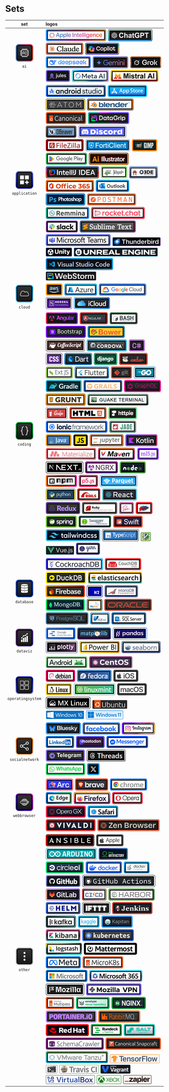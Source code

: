 # Sets
|set|logos|
|:--:|:---|
|![ai](./set/ai/square-1-60.png "ai")<br />`ai`|![appleintelligence](./img/a/appleintelligence/rectangle-b-1-40.png "appleintelligence") ![chatgpt](./img/c/chatgpt/rectangle-b-1-40.png "chatgpt") ![claude](./img/c/claude/rectangle-b-1-40.png "claude") ![copilot](./img/c/copilot/rectangle-b-1-40.png "copilot") ![deepseek](./img/d/deepseek/rectangle-b-1-40.png "deepseek") ![gemini](./img/g/gemini/rectangle-b-1-40.png "gemini") ![grok](./img/g/grok/rectangle-b-1-40.png "grok") ![jules](./img/j/jules/rectangle-b-1-40.png "jules") ![metaai](./img/m/metaai/rectangle-b-1-40.png "metaai") ![mistralai](./img/m/mistralai/rectangle-b-1-40.png "mistralai") |
|![application](./set/application/square-1-60.png "application")<br />`application`|![androidstudio](./img/a/androidstudio/rectangle-b-1-40.png "androidstudio") ![appstore](./img/a/appstore/rectangle-b-1-40.png "appstore") ![atom](./img/a/atom/rectangle-b-1-40.png "atom") ![blender](./img/b/blender/rectangle-b-1-40.png "blender") ![canonical](./img/c/canonical/rectangle-b-1-40.png "canonical") ![datagrip](./img/d/datagrip/rectangle-b-1-40.png "datagrip") ![dbeaver](./img/d/dbeaver/rectangle-b-1-40.png "dbeaver") ![discord](./img/d/discord/rectangle-b-1-40.png "discord") ![filezilla](./img/f/filezilla/rectangle-b-1-40.png "filezilla") ![forticlient](./img/f/forticlient/rectangle-b-1-40.png "forticlient") ![gimp](./img/g/gimp/rectangle-b-1-40.png "gimp") ![googleplay](./img/g/googleplay/rectangle-b-1-40.png "googleplay") ![illustrator](./img/i/illustrator/rectangle-b-1-40.png "illustrator") ![intellij](./img/i/intellij/rectangle-b-1-40.png "intellij") ![notepad++](./img/n/notepad++/rectangle-b-1-40.png "notepad++") ![o3de](./img/o/o3de/rectangle-b-1-40.png "o3de") ![office365](./img/o/office365/rectangle-b-1-40.png "office365") ![outlook](./img/o/outlook/rectangle-b-1-40.png "outlook") ![photoshop](./img/p/photoshop/rectangle-b-1-40.png "photoshop") ![postman](./img/p/postman/rectangle-b-1-40.png "postman") ![remmina](./img/r/remmina/rectangle-b-1-40.png "remmina") ![rocketchat](./img/r/rocketchat/rectangle-b-1-40.png "rocketchat") ![slack](./img/s/slack/rectangle-b-1-40.png "slack") ![sublimetext](./img/s/sublimetext/rectangle-b-1-40.png "sublimetext") ![teams](./img/t/teams/rectangle-b-1-40.png "teams") ![thunderbird](./img/t/thunderbird/rectangle-1-30.png "thunderbird") ![unity](./img/u/unity/rectangle-1-30.png "unity") ![unrealengine](./img/u/unrealengine/rectangle-1-30.png "unrealengine") ![vscode](./img/v/vscode/rectangle-b-1-40.png "vscode") ![webstorm](./img/w/webstorm/rectangle-1-30.png "webstorm") |
|![cloud](./set/cloud/square-1-60.png "cloud")<br />`cloud`|![aws](./img/a/aws/rectangle-b-1-40.png "aws") ![azure](./img/a/azure/rectangle-b-1-40.png "azure") ![googlecloud](./img/g/googlecloud/rectangle-b-1-40.png "googlecloud") ![heroku](./img/h/heroku/rectangle-b-1-40.png "heroku") ![icloud](./img/i/icloud/rectangle-b-1-40.png "icloud") |
|![coding](./set/coding/square-1-60.png "coding")<br />`coding`|![angular](./img/a/angular/rectangle-b-1-40.png "angular") ![angularjs](./img/a/angularjs/rectangle-b-1-40.png "angularjs") ![bash](./img/b/bash/rectangle-b-1-40.png "bash") ![bootstrap](./img/b/bootstrap/rectangle-b-1-40.png "bootstrap") ![bower](./img/b/bower/rectangle-b-1-40.png "bower") ![coffeescript](./img/c/coffeescript/rectangle-b-1-40.png "coffeescript") ![cordova](./img/c/cordova/rectangle-b-1-40.png "cordova") ![csharp](./img/c/csharp/rectangle-b-1-40.png "csharp") ![css3](./img/c/css3/rectangle-b-1-40.png "css3") ![dart](./img/d/dart/rectangle-b-1-40.png "dart") ![django](./img/d/django/rectangle-b-1-40.png "django") ![emberjs](./img/e/emberjs/rectangle-b-1-40.png "emberjs") ![extjs](./img/e/extjs/rectangle-b-1-40.png "extjs") ![flutter](./img/f/flutter/rectangle-b-1-40.png "flutter") ![git](./img/g/git/rectangle-b-1-40.png "git") ![go](./img/g/go/rectangle-b-1-40.png "go") ![gradle](./img/g/gradle/rectangle-b-1-40.png "gradle") ![grails](./img/g/grails/rectangle-b-1-40.png "grails") ![graphql](./img/g/graphql/rectangle-b-1-40.png "graphql") ![grunt](./img/g/grunt/rectangle-b-1-40.png "grunt") ![guake](./img/g/guake/rectangle-b-1-40.png "guake") ![gulpjs](./img/g/gulpjs/rectangle-b-1-40.png "gulpjs") ![html5](./img/h/html5/rectangle-b-1-40.png "html5") ![httpie](./img/h/httpie/rectangle-b-1-40.png "httpie") ![ionic](./img/i/ionic/rectangle-b-1-40.png "ionic") ![jadelang](./img/j/jadelang/rectangle-b-1-40.png "jadelang") ![java](./img/j/java/rectangle-b-1-40.png "java") ![javascript](./img/j/javascript/rectangle-b-1-40.png "javascript") ![jupyter](./img/j/jupyter/rectangle-b-1-40.png "jupyter") ![kotlin](./img/k/kotlin/rectangle-b-1-40.png "kotlin") ![materializecss](./img/m/materializecss/rectangle-b-1-40.png "materializecss") ![maven](./img/m/maven/rectangle-b-1-40.png "maven") ![ml5js](./img/m/ml5js/rectangle-b-1-40.png "ml5js") ![nextjs](./img/n/nextjs/rectangle-b-1-40.png "nextjs") ![ngrx](./img/n/ngrx/rectangle-b-1-40.png "ngrx") ![nodejs](./img/n/nodejs/rectangle-b-1-40.png "nodejs") ![npm](./img/n/npm/rectangle-b-1-40.png "npm") ![p5js](./img/p/p5js/rectangle-b-1-40.png "p5js") ![parquet](./img/p/parquet/rectangle-b-1-40.png "parquet") ![python](./img/p/python/rectangle-b-1-40.png "python") ![rails](./img/r/rails/rectangle-b-1-40.png "rails") ![reactjs](./img/r/reactjs/rectangle-b-1-40.png "reactjs") ![redux](./img/r/redux/rectangle-b-1-40.png "redux") ![ruby](./img/r/ruby/rectangle-b-1-40.png "ruby") ![sass](./img/s/sass/rectangle-b-1-40.png "sass") ![sdkman](./img/s/sdkman/rectangle-b-1-40.png "sdkman") ![spring](./img/s/spring/rectangle-b-1-40.png "spring") ![swagger](./img/s/swagger/rectangle-b-1-40.png "swagger") ![swift](./img/s/swift/rectangle-b-1-40.png "swift") ![tailwindcss](./img/t/tailwindcss/rectangle-b-1-40.png "tailwindcss") ![typescript](./img/t/typescript/rectangle-b-1-40.png "typescript") ![vim](./img/v/vim/rectangle-1-30.png "vim") ![vuejs](./img/v/vuejs/rectangle-1-30.png "vuejs") ![yarn](./img/y/yarn/rectangle-b-1-40.png "yarn") |
|![database](./set/database/square-1-60.png "database")<br />`database`|![cockroachdb](./img/c/cockroachdb/rectangle-b-1-40.png "cockroachdb") ![couchdb](./img/c/couchdb/rectangle-b-1-40.png "couchdb") ![duckdb](./img/d/duckdb/rectangle-b-1-40.png "duckdb") ![elasticsearch](./img/e/elasticsearch/rectangle-b-1-40.png "elasticsearch") ![firebase](./img/f/firebase/rectangle-b-1-40.png "firebase") ![h2](./img/h/h2/rectangle-b-1-40.png "h2") ![mariadb](./img/m/mariadb/rectangle-b-1-40.png "mariadb") ![mongodb](./img/m/mongodb/rectangle-b-1-40.png "mongodb") ![mysql](./img/m/mysql/rectangle-b-1-40.png "mysql") ![oracle](./img/o/oracle/rectangle-b-1-40.png "oracle") ![postgresql](./img/p/postgresql/rectangle-b-1-40.png "postgresql") ![sqlite](./img/s/sqlite/rectangle-b-1-40.png "sqlite") ![sqlserver](./img/s/sqlserver/rectangle-b-1-40.png "sqlserver") |
|![dataviz](./set/dataviz/square-1-60.png "dataviz")<br />`dataviz`|![datastudio](./img/d/datastudio/rectangle-b-1-40.png "datastudio") ![matplotlib](./img/m/matplotlib/rectangle-b-1-40.png "matplotlib") ![pandas](./img/p/pandas/rectangle-b-1-40.png "pandas") ![plotly](./img/p/plotly/rectangle-b-1-40.png "plotly") ![powerbi](./img/p/powerbi/rectangle-b-1-40.png "powerbi") ![seaborn](./img/s/seaborn/rectangle-b-1-40.png "seaborn") |
|![operatingsystem](./set/operatingsystem/square-1-60.png "operatingsystem")<br />`operatingsystem`|![android](./img/a/android/rectangle-b-1-40.png "android") ![centos](./img/c/centos/rectangle-b-1-40.png "centos") ![debian](./img/d/debian/rectangle-b-1-40.png "debian") ![fedora](./img/f/fedora/rectangle-b-1-40.png "fedora") ![ios](./img/i/ios/rectangle-b-1-40.png "ios") ![linux](./img/l/linux/rectangle-b-1-40.png "linux") ![linuxmint](./img/l/linuxmint/rectangle-b-1-40.png "linuxmint") ![macos](./img/m/macos/rectangle-b-1-40.png "macos") ![mxlinux](./img/m/mxlinux/rectangle-b-1-40.png "mxlinux") ![ubuntu](./img/u/ubuntu/rectangle-1-30.png "ubuntu") ![windows10](./img/w/windows10/rectangle-1-30.png "windows10") ![windows11](./img/w/windows11/rectangle-1-30.png "windows11") |
|![socialnetwork](./set/socialnetwork/square-1-60.png "socialnetwork")<br />`socialnetwork`|![bluesky](./img/b/bluesky/rectangle-b-1-40.png "bluesky") ![facebook](./img/f/facebook/rectangle-b-1-40.png "facebook") ![instagram](./img/i/instagram/rectangle-b-1-40.png "instagram") ![linkedin](./img/l/linkedin/rectangle-b-1-40.png "linkedin") ![mastodon](./img/m/mastodon/rectangle-b-1-40.png "mastodon") ![messenger](./img/m/messenger/rectangle-b-1-40.png "messenger") ![telegram](./img/t/telegram/rectangle-b-1-40.png "telegram") ![threads](./img/t/threads/rectangle-b-1-40.png "threads") ![whatsapp](./img/w/whatsapp/rectangle-b-1-40.png "whatsapp") ![x](./img/x/x/rectangle-b-1-40.png "x") |
|![webbrowser](./set/webbrowser/square-1-60.png "webbrowser")<br />`webbrowser`|![arc](./img/a/arc/rectangle-b-1-40.png "arc") ![brave](./img/b/brave/rectangle-b-1-40.png "brave") ![chrome](./img/c/chrome/rectangle-b-1-40.png "chrome") ![edge](./img/e/edge/rectangle-b-1-40.png "edge") ![firefox](./img/f/firefox/rectangle-b-1-40.png "firefox") ![opera](./img/o/opera/rectangle-b-1-40.png "opera") ![operagx](./img/o/operagx/rectangle-b-1-40.png "operagx") ![safari](./img/s/safari/rectangle-b-1-40.png "safari") ![vivaldi](./img/v/vivaldi/rectangle-b-1-40.png "vivaldi") ![zenbrowser](./img/z/zenbrowser/rectangle-b-1-40.png "zenbrowser") |
|![other](./set/other/square-1-60.png "other")<br />`other`|![ansible](./img/a/ansible/rectangle-b-1-40.png "ansible") ![apple](./img/a/apple/rectangle-b-1-40.png "apple") ![arduino](./img/a/arduino/rectangle-b-1-40.png "arduino") ![artifactory](./img/a/artifactory/rectangle-b-1-40.png "artifactory") ![circleci](./img/c/circleci/rectangle-b-1-40.png "circleci") ![docker](./img/d/docker/rectangle-b-1-40.png "docker") ![dockercompose](./img/d/dockercompose/rectangle-b-1-40.png "dockercompose") ![github](./img/g/github/rectangle-b-1-40.png "github") ![githubactions](./img/g/githubactions/rectangle-b-1-40.png "githubactions") ![gitlab](./img/g/gitlab/rectangle-b-1-40.png "gitlab") ![gitlabcicd](./img/g/gitlabcicd/rectangle-b-1-40.png "gitlabcicd") ![harbor](./img/h/harbor/rectangle-b-1-40.png "harbor") ![helm](./img/h/helm/rectangle-b-1-40.png "helm") ![ifttt](./img/i/ifttt/rectangle-b-1-40.png "ifttt") ![jenkins](./img/j/jenkins/rectangle-b-1-40.png "jenkins") ![kafka](./img/k/kafka/rectangle-b-1-40.png "kafka") ![kaggle](./img/k/kaggle/rectangle-b-1-40.png "kaggle") ![kapitan](./img/k/kapitan/rectangle-b-1-40.png "kapitan") ![kibana](./img/k/kibana/rectangle-b-1-40.png "kibana") ![kubernetes](./img/k/kubernetes/rectangle-b-1-40.png "kubernetes") ![logstash](./img/l/logstash/rectangle-b-1-40.png "logstash") ![mattermost](./img/m/mattermost/rectangle-b-1-40.png "mattermost") ![meta](./img/m/meta/rectangle-b-1-40.png "meta") ![microk8s](./img/m/microk8s/rectangle-b-1-40.png "microk8s") ![microsoft](./img/m/microsoft/rectangle-b-1-40.png "microsoft") ![microsoft365](./img/m/microsoft365/rectangle-b-1-40.png "microsoft365") ![mozilla](./img/m/mozilla/rectangle-b-1-40.png "mozilla") ![mozillavpn](./img/m/mozillavpn/rectangle-b-1-40.png "mozillavpn") ![multipass](./img/m/multipass/rectangle-b-1-40.png "multipass") ![nexus](./img/n/nexus/rectangle-b-1-40.png "nexus") ![nginx](./img/n/nginx/rectangle-b-1-40.png "nginx") ![portainer](./img/p/portainer/rectangle-b-1-40.png "portainer") ![rabbitmq](./img/r/rabbitmq/rectangle-b-1-40.png "rabbitmq") ![redhat](./img/r/redhat/rectangle-b-1-40.png "redhat") ![rundeck](./img/r/rundeck/rectangle-b-1-40.png "rundeck") ![saltstack](./img/s/saltstack/rectangle-b-1-40.png "saltstack") ![schemacrawler](./img/s/schemacrawler/rectangle-b-1-40.png "schemacrawler") ![snapcraft](./img/s/snapcraft/rectangle-b-1-40.png "snapcraft") ![tanzu](./img/t/tanzu/rectangle-b-1-40.png "tanzu") ![tensorflow](./img/t/tensorflow/rectangle-1-30.png "tensorflow") ![terminal](./img/t/terminal/rectangle-1-30.png "terminal") ![travisci](./img/t/travisci/rectangle-1-30.png "travisci") ![vagrant](./img/v/vagrant/rectangle-1-30.png "vagrant") ![virtualbox](./img/v/virtualbox/rectangle-1-30.png "virtualbox") ![xbox](./img/x/xbox/rectangle-1-30.png "xbox") ![zapier](./img/z/zapier/rectangle-1-30.png "zapier") |

